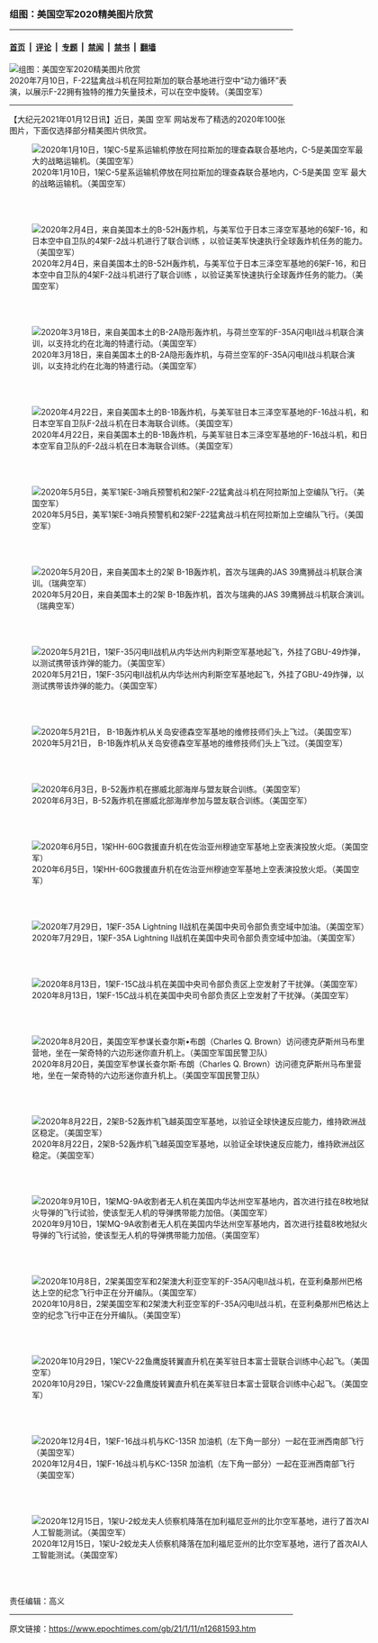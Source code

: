 ### 组图：美国空军2020精美图片欣赏

---

#### [首页](../../../..?n12681593) &nbsp;|&nbsp; [评论](../../../../../epoch-comment?n12681593) &nbsp;|&nbsp; [专题](../../../../../epoch-special?n12681593) &nbsp;|&nbsp; [禁闻](../../../../../epoch-news?n12681593) &nbsp;|&nbsp; [禁书](../../../../../books?n12681593) &nbsp;|&nbsp; [翻墙](https://github.com/gfw-breaker/nogfw/blob/master/README.md?n12681593)


<div><img alt="组图：美国空军2020精美图片欣赏" class="attachment-djy_600_400 size-djy_600_400 wp-post-image" src="https://i.epochtimes.com/assets/uploads/2021/01/200710-F-VA182-9032F-600x400.jpg"/>
<div class="caption">
 2020年7月10日，F-22猛禽战斗机在阿拉斯加的联合基地进行空中“动力循环”表演，以展示F-22拥有独特的推力矢量技术，可以在空中旋转。（美国空军）
</div></div><hr/><div class="post_content" id="artbody" itemprop="articleBody">
 <!-- article content begin -->
 <p>
  【大纪元2021年01月12日讯】近日，美国
  <ok href="https://www.epochtimes.com/gb/tag/%E7%A9%BA%E5%86%9B.html">
   空军
  </ok>
  网站发布了精选的2020年100张图片，下面仅选择部分精美图片供欣赏。
 </p>
 <figure aria-describedby="caption-attachment-12681665" class="wp-caption aligncenter" id="attachment_12681665" style="width: 600px">
  <ok href="https://i.epochtimes.com/assets/uploads/2021/01/200110-F-LX370-9001F.jpg" target="_blank">
   <img alt="2020年1月10日，1架C-5星系运输机停放在阿拉斯加的理查森联合基地内，C-5是美国空军最大的战略运输机。（美国空军）" class="size-large wp-image-12681665" src="https://i.epochtimes.com/assets/uploads/2021/01/200110-F-LX370-9001F-600x400.jpg"/>
  </ok>
  <br/><figcaption class="wp-caption-text" id="caption-attachment-12681665">
   2020年1月10日，1架C-5星系运输机停放在阿拉斯加的理查森联合基地内，C-5是美国
   <ok href="https://www.epochtimes.com/gb/tag/%E7%A9%BA%E5%86%9B.html">
    空军
   </ok>
   最大的战略运输机。（美国空军）
  </figcaption><br/>
 </figure><br/>
 <figure aria-describedby="caption-attachment-12681595" class="wp-caption aligncenter" id="attachment_12681595" style="width: 600px">
  <ok href="https://i.epochtimes.com/assets/uploads/2021/01/200204-F-MA978-9945F.jpg" target="_blank">
   <img alt="2020年2月4日，来自美国本土的B-52H轰炸机，与美军位于日本三泽空军基地的6架F-16，和日本空中自卫队的4架F-2战斗机进行了联合训练 ，以验证美军快速执行全球轰炸机任务的能力。（美国空军）" class="size-large wp-image-12681595" src="https://i.epochtimes.com/assets/uploads/2021/01/200204-F-MA978-9945F-600x377.jpg"/>
  </ok>
  <br/><figcaption class="wp-caption-text" id="caption-attachment-12681595">
   2020年2月4日，来自美国本土的B-52H轰炸机，与美军位于日本三泽空军基地的6架F-16，和日本空中自卫队的4架F-2战斗机进行了联合训练 ，以验证美军快速执行全球轰炸任务的能力。（美国空军）
  </figcaption><br/>
 </figure><br/>
 <figure aria-describedby="caption-attachment-12681596" class="wp-caption aligncenter" id="attachment_12681596" style="width: 600px">
  <ok href="https://i.epochtimes.com/assets/uploads/2021/01/200318-F-QP712-9336F.jpg" target="_blank">
   <img alt="2020年3月18日，来自美国本土的B-2A隐形轰炸机，与荷兰空军的F-35A闪电II战斗机联合演训，以支持北约在北海的特遣行动。（美国空军）" class="size-large wp-image-12681596" src="https://i.epochtimes.com/assets/uploads/2021/01/200318-F-QP712-9336F-600x400.jpg"/>
  </ok>
  <br/><figcaption class="wp-caption-text" id="caption-attachment-12681596">
   2020年3月18日，来自美国本土的B-2A隐形轰炸机，与荷兰空军的F-35A闪电II战斗机联合演训，以支持北约在北海的特遣行动。（美国空军）
  </figcaption><br/>
 </figure><br/>
 <figure aria-describedby="caption-attachment-12681597" class="wp-caption aligncenter" id="attachment_12681597" style="width: 600px">
  <ok href="https://i.epochtimes.com/assets/uploads/2021/01/200422-F-EN010-9236F.jpg" target="_blank">
   <img alt="2020年4月22日，来自美国本土的B-1B轰炸机，与美军驻日本三泽空军基地的F-16战斗机，和日本空军自卫队F-2战斗机在日本海联合训练。（美国空军）" class="size-large wp-image-12681597" src="https://i.epochtimes.com/assets/uploads/2021/01/200422-F-EN010-9236F-600x335.jpg"/>
  </ok>
  <br/><figcaption class="wp-caption-text" id="caption-attachment-12681597">
   2020年4月22日，来自美国本土的B-1B轰炸机，与美军驻日本三泽空军基地的F-16战斗机，和日本空军自卫队的F-2战斗机在日本海联合训练。（美国空军）
  </figcaption><br/>
 </figure><br/>
 <figure aria-describedby="caption-attachment-12681598" class="wp-caption aligncenter" id="attachment_12681598" style="width: 600px">
  <ok href="https://i.epochtimes.com/assets/uploads/2021/01/200505-F-AK347-9103F.jpg" target="_blank">
   <img alt="2020年5月5日，美军1架E-3哨兵预警机和2架F-22猛禽战斗机在阿拉斯加上空编队飞行。（美国空军）" class="size-large wp-image-12681598" src="https://i.epochtimes.com/assets/uploads/2021/01/200505-F-AK347-9103F-600x400.jpg"/>
  </ok>
  <br/><figcaption class="wp-caption-text" id="caption-attachment-12681598">
   2020年5月5日，美军1架E-3哨兵预警机和2架F-22猛禽战斗机在阿拉斯加上空编队飞行。（美国空军）
  </figcaption><br/>
 </figure><br/>
 <figure aria-describedby="caption-attachment-12681599" class="wp-caption aligncenter" id="attachment_12681599" style="width: 600px">
  <ok href="https://i.epochtimes.com/assets/uploads/2021/01/200520-F-F3253-9005F.jpg" target="_blank">
   <img alt="2020年5月20日，来自美国本土的2架 B-1B轰炸机，首次与瑞典的JAS 39鹰狮战斗机联合演训。（瑞典空军）" class="size-large wp-image-12681599" src="https://i.epochtimes.com/assets/uploads/2021/01/200520-F-F3253-9005F-600x400.jpg"/>
  </ok>
  <br/><figcaption class="wp-caption-text" id="caption-attachment-12681599">
   2020年5月20日，来自美国本土的2架 B-1B轰炸机，首次与瑞典的JAS 39鹰狮战斗机联合演训。（瑞典空军）
  </figcaption><br/>
 </figure><br/>
 <figure aria-describedby="caption-attachment-12681610" class="wp-caption aligncenter" id="attachment_12681610" style="width: 600px">
  <ok href="https://i.epochtimes.com/assets/uploads/2021/01/200521-F-DN281-9089F.jpg" target="_blank">
   <img alt="2020年5月21日，1架F-35闪电II战机从内华达州内利斯空军基地起飞，外挂了GBU-49炸弹，以测试携带该炸弹的能力。（美国空军）" class="size-large wp-image-12681610" src="https://i.epochtimes.com/assets/uploads/2021/01/200521-F-DN281-9089F-600x361.jpg"/>
  </ok>
  <br/><figcaption class="wp-caption-text" id="caption-attachment-12681610">
   2020年5月21日，1架F-35闪电II战机从内华达州内利斯空军基地起飞，外挂了GBU-49炸弹，以测试携带该炸弹的能力。（美国空军）
  </figcaption><br/>
 </figure><br/>
 <figure aria-describedby="caption-attachment-12681600" class="wp-caption aligncenter" id="attachment_12681600" style="width: 600px">
  <ok href="https://i.epochtimes.com/assets/uploads/2021/01/200521-F-GD886-9099F.jpg" target="_blank">
   <img alt="2020年5月21日， B-1B轰炸机从关岛安德森空军基地的维修技师们头上飞过。（美国空军）" class="size-large wp-image-12681600" src="https://i.epochtimes.com/assets/uploads/2021/01/200521-F-GD886-9099F-600x395.jpg"/>
  </ok>
  <br/><figcaption class="wp-caption-text" id="caption-attachment-12681600">
   2020年5月21日， B-1B轰炸机从关岛安德森空军基地的维修技师们头上飞过。（美国空军）
  </figcaption><br/>
 </figure><br/>
 <figure aria-describedby="caption-attachment-12681615" class="wp-caption aligncenter" id="attachment_12681615" style="width: 600px">
  <ok href="https://i.epochtimes.com/assets/uploads/2021/01/200603-F-TF218-9072F.jpg" target="_blank">
   <img alt="2020年6月3日，B-52轰炸机在挪威北部海岸与盟友联合训练。（美国空军）" class="size-large wp-image-12681615" src="https://i.epochtimes.com/assets/uploads/2021/01/200603-F-TF218-9072F-600x382.jpg"/>
  </ok>
  <br/><figcaption class="wp-caption-text" id="caption-attachment-12681615">
   2020年6月3日，B-52轰炸机在挪威北部海岸参加与盟友联合训练。（美国空军）
  </figcaption><br/>
 </figure><br/>
 <figure aria-describedby="caption-attachment-12681621" class="wp-caption aligncenter" id="attachment_12681621" style="width: 600px">
  <ok href="https://i.epochtimes.com/assets/uploads/2021/01/200605-F-TY831-9037F.jpg" target="_blank">
   <img alt="2020年6月5日，1架HH-60G救援直升机在佐治亚州穆迪空军基地上空表演投放火炬。（美国空军）" class="size-large wp-image-12681621" src="https://i.epochtimes.com/assets/uploads/2021/01/200605-F-TY831-9037F-600x400.jpg"/>
  </ok>
  <br/><figcaption class="wp-caption-text" id="caption-attachment-12681621">
   2020年6月5日，1架HH-60G救援直升机在佐治亚州穆迪空军基地上空表演投放火炬。（美国空军）
  </figcaption><br/>
 </figure><br/>
 <figure aria-describedby="caption-attachment-12681678" class="wp-caption aligncenter" id="attachment_12681678" style="width: 600px">
  <ok href="https://i.epochtimes.com/assets/uploads/2021/01/200729-F-KA253-9372F.jpg" target="_blank">
   <img alt="2020年7月29日，1架F-35A Lightning II战机在美国中央司令部负责空域中加油。（美国空军）" class="size-large wp-image-12681678" src="https://i.epochtimes.com/assets/uploads/2021/01/200729-F-KA253-9372F-600x399.jpg"/>
  </ok>
  <br/><figcaption class="wp-caption-text" id="caption-attachment-12681678">
   2020年7月29日，1架F-35A Lightning II战机在美国中央司令部负责空域中加油。（美国空军）
  </figcaption><br/>
 </figure><br/>
 <figure aria-describedby="caption-attachment-12681630" class="wp-caption aligncenter" id="attachment_12681630" style="width: 600px">
  <ok href="https://i.epochtimes.com/assets/uploads/2021/01/200813-F-HF102-9508F.jpg" target="_blank">
   <img alt="2020年8月13日，1架F-15C战斗机在美国中央司令部负责区上空发射了干扰弹。（美国空军）" class="size-large wp-image-12681630" src="https://i.epochtimes.com/assets/uploads/2021/01/200813-F-HF102-9508F-600x429.jpg"/>
  </ok>
  <br/><figcaption class="wp-caption-text" id="caption-attachment-12681630">
   2020年8月13日，1架F-15C战斗机在美国中央司令部负责区上空发射了干扰弹。（美国空军）
  </figcaption><br/>
 </figure><br/>
 <figure aria-describedby="caption-attachment-12681624" class="wp-caption aligncenter" id="attachment_12681624" style="width: 600px">
  <ok href="https://i.epochtimes.com/assets/uploads/2021/01/200820-Z-WR850-9003F.jpg" target="_blank">
   <img alt="2020年8月20日，美国空军参谋长查尔斯•布朗（Charles Q. Brown）访问德克萨斯州马布里营地，坐在一架奇特的六边形迷你直升机上。（美国空军国民警卫队）" class="size-large wp-image-12681624" src="https://i.epochtimes.com/assets/uploads/2021/01/200820-Z-WR850-9003F-600x400.jpg"/>
  </ok>
  <br/><figcaption class="wp-caption-text" id="caption-attachment-12681624">
   2020年8月20日，美国空军参谋长查尔斯·布朗（Charles Q. Brown）访问德克萨斯州马布里营地，坐在一架奇特的六边形迷你直升机上。（美国空军国民警卫队）
  </figcaption><br/>
 </figure><br/>
 <figure aria-describedby="caption-attachment-12681633" class="wp-caption aligncenter" id="attachment_12681633" style="width: 600px">
  <ok href="https://i.epochtimes.com/assets/uploads/2021/01/200822-F-VS137-9001F.jpg" target="_blank">
   <img alt="2020年8月22日，2架B-52轰炸机飞越英国空军基地，以验证全球快速反应能力，维持欧洲战区稳定。（美国空军）" class="size-large wp-image-12681633" src="https://i.epochtimes.com/assets/uploads/2021/01/200822-F-VS137-9001F-600x400.jpg"/>
  </ok>
  <br/><figcaption class="wp-caption-text" id="caption-attachment-12681633">
   2020年8月22日，2架B-52轰炸机飞越英国空军基地，以验证全球快速反应能力，维持欧洲战区稳定。（美国空军）
  </figcaption><br/>
 </figure><br/>
 <figure aria-describedby="caption-attachment-12681636" class="wp-caption aligncenter" id="attachment_12681636" style="width: 600px">
  <ok href="https://i.epochtimes.com/assets/uploads/2021/01/200910-F-UA265-9124F.jpg" target="_blank">
   <img alt="2020年9月10日，1架MQ-9A收割者无人机在美国内华达州空军基地内，首次进行挂在8枚地狱火导弹的飞行试验，使该型无人机的导弹携带能力加倍。（美国空军）" class="size-large wp-image-12681636" src="https://i.epochtimes.com/assets/uploads/2021/01/200910-F-UA265-9124F-600x400.jpg"/>
  </ok>
  <br/><figcaption class="wp-caption-text" id="caption-attachment-12681636">
   2020年9月10日，1架MQ-9A收割者无人机在美国内华达州空军基地内，首次进行挂载8枚地狱火导弹的飞行试验，使该型无人机的导弹携带能力加倍。（美国空军）
  </figcaption><br/>
 </figure><br/>
 <figure aria-describedby="caption-attachment-12681606" class="wp-caption aligncenter" id="attachment_12681606" style="width: 600px">
  <ok href="https://i.epochtimes.com/assets/uploads/2021/01/201008-F-BQ566-9057F.jpg" target="_blank">
   <img alt="2020年10月8日，2架美国空军和2架澳大利亚空军的F-35A闪电II战斗机，在亚利桑那州巴格达上空的纪念飞行中正在分开编队。（美国空军）" class="size-large wp-image-12681606" src="https://i.epochtimes.com/assets/uploads/2021/01/201008-F-BQ566-9057F-600x343.jpg"/>
  </ok>
  <br/><figcaption class="wp-caption-text" id="caption-attachment-12681606">
   2020年10月8日，2架美国空军和2架澳大利亚空军的F-35A闪电II战斗机，在亚利桑那州巴格达上空的纪念飞行中正在分开编队。（美国空军）
  </figcaption><br/>
 </figure><br/>
 <figure aria-describedby="caption-attachment-12681647" class="wp-caption aligncenter" id="attachment_12681647" style="width: 600px">
  <ok href="https://i.epochtimes.com/assets/uploads/2021/01/201029-F-YW122-9557F.jpg" target="_blank">
   <img alt="2020年10月29日，1架CV-22鱼鹰旋转翼直升机在美军驻日本富士营联合训练中心起飞。（美国空军）" class="size-large wp-image-12681647" src="https://i.epochtimes.com/assets/uploads/2021/01/201029-F-YW122-9557F-600x400.jpg"/>
  </ok>
  <br/><figcaption class="wp-caption-text" id="caption-attachment-12681647">
   2020年10月29日，1架CV-22鱼鹰旋转翼直升机在美军驻日本富士营联合训练中心起飞。（美国空军）
  </figcaption><br/>
 </figure><br/>
 <figure aria-describedby="caption-attachment-12681650" class="wp-caption aligncenter" id="attachment_12681650" style="width: 600px">
  <ok href="https://i.epochtimes.com/assets/uploads/2021/01/201204-F-YL100-9434F.jpg" target="_blank">
   <img alt="2020年12月4日，1架F-16战斗机与KC-135R 加油机（左下角一部分）一起在亚洲西南部飞行（美国空军）" class="size-large wp-image-12681650" src="https://i.epochtimes.com/assets/uploads/2021/01/201204-F-YL100-9434F-600x401.jpg"/>
  </ok>
  <br/><figcaption class="wp-caption-text" id="caption-attachment-12681650">
   2020年12月4日，1架F-16战斗机与KC-135R 加油机（左下角一部分）一起在亚洲西南部飞行（美国空军）
  </figcaption><br/>
 </figure><br/>
 <figure aria-describedby="caption-attachment-12681642" class="wp-caption aligncenter" id="attachment_12681642" style="width: 600px">
  <ok href="https://i.epochtimes.com/assets/uploads/2021/01/200922-F-WF370-9040F.jpg" target="_blank">
   <img alt="2020年12月15日，1架U-2蛟龙夫人侦察机降落在加利福尼亚州的比尔空军基地，进行了首次AI人工智能测试。（美国空军）" class="size-large wp-image-12681642" src="https://i.epochtimes.com/assets/uploads/2021/01/200922-F-WF370-9040F-600x429.jpg"/>
  </ok>
  <br/><figcaption class="wp-caption-text" id="caption-attachment-12681642">
   2020年12月15日，1架U-2蛟龙夫人侦察机降落在加利福尼亚州的比尔空军基地，进行了首次AI人工智能测试。（美国空军）
  </figcaption><br/>
 </figure><br/>
 <p>
  责任编辑：高义
 </p>
 <p>
 </p>
 <!-- article content end -->
 <div id="below_article_ad">
 </div>
</div>


---

原文链接：https://www.epochtimes.com/gb/21/1/11/n12681593.htm